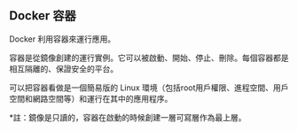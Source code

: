 ## Docker 容器
Docker 利用容器來運行應用。

容器是從鏡像創建的運行實例。它可以被啟動、開始、停止、刪除。每個容器都是相互隔離的、保證安全的平台。

可以把容器看做是一個簡易版的 Linux 環境（包括root用戶權限、進程空間、用戶空間和網路空間等）和運行在其中的應用程序。

*註：鏡像是只讀的，容器在啟動的時候創建一層可寫層作為最上層。
